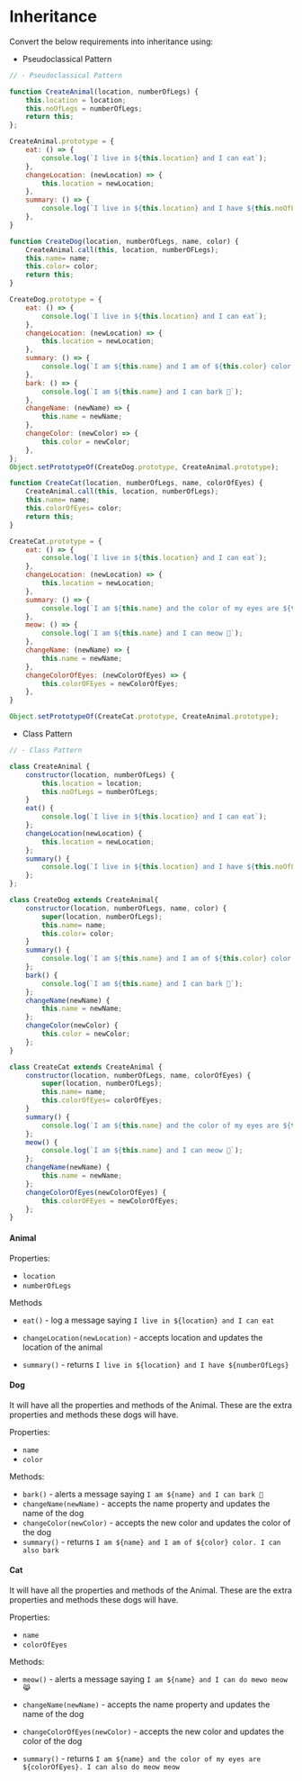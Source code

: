 # Inheritance

Convert the below requirements into inheritance using:

- Pseudoclassical Pattern
```js
// - Pseudoclassical Pattern

function CreateAnimal(location, numberOfLegs) {
    this.location = location;
    this.noOfLegs = numberOfLegs;
    return this;
};

CreateAnimal.prototype = {
    eat: () => {
        console.log(`I live in ${this.location} and I can eat`);
    },
    changeLocation: (newLocation) => {
        this.location = newLocation;
    },
    summary: () => {
        console.log(`I live in ${this.location} and I have ${this.noOfLegs}`);
    },
}

function CreateDog(location, numberOfLegs, name, color) {
    CreateAnimal.call(this, location, numberOFLegs);
    this.name= name;
    this.color= color;
    return this;
}

CreateDog.prototype = {
    eat: () => {
        console.log(`I live in ${this.location} and I can eat`);
    },
    changeLocation: (newLocation) => {
        this.location = newLocation;
    },
    summary: () => {
        console.log(`I am ${this.name} and I am of ${this.color} color. I can also bark`);
    },
    bark: () => {
        console.log(`I am ${this.name} and I can bark 🐶`);
    },
    changeName: (newName) => {
        this.name = newName;
    },
    changeColor: (newColor) => {
        this.color = newColor;
    },
};
Object.setPrototypeOf(CreateDog.prototype, CreateAnimal.prototype);

function CreateCat(location, numberOfLegs, name, colorOfEyes) {
    CreateAnimal.call(this, location, numberOfLegs);
    this.name= name;
    this.colorOfEyes= color;
    return this;
}

CreateCat.prototype = {
    eat: () => {
        console.log(`I live in ${this.location} and I can eat`);
    },
    changeLocation: (newLocation) => {
        this.location = newLocation;
    },
    summary: () => {
        console.log(`I am ${this.name} and the color of my eyes are ${this.colorOfEyes}. I can also do meow meow`);
    },
    meow: () => {
        console.log(`I am ${this.name} and I can meow 🐶`);
    },
    changeName: (newName) => {
        this.name = newName;
    },
    changeColorOfEyes: (newColorOfEyes) => {
        this.colorOFEyes = newColorOfEyes;
    },
}

Object.setPrototypeOf(CreateCat.prototype, CreateAnimal.prototype);
```

- Class Pattern
```js
// - Class Pattern

class CreateAnimal {
    constructor(location, numberOfLegs) {
        this.location = location;
        this.noOfLegs = numberOfLegs;
    }
    eat() {
        console.log(`I live in ${this.location} and I can eat`);
    };
    changeLocation(newLocation) {
        this.location = newLocation;
    };
    summary() {
        console.log(`I live in ${this.location} and I have ${this.noOfLegs} legs`);
    };
};

class CreateDog extends CreateAnimal{
    constructor(location, numberOfLegs, name, color) {
        super(location, numberOfLegs);
        this.name= name;
        this.color= color;
    }
    summary() {
        console.log(`I am ${this.name} and I am of ${this.color} color. I can also bark`);
    };
    bark() {
        console.log(`I am ${this.name} and I can bark 🐶`);
    };
    changeName(newName) {
        this.name = newName;
    };
    changeColor(newColor) {
        this.color = newColor;
    };
}

class CreateCat extends CreateAnimal {
    constructor(location, numberOfLegs, name, colorOfEyes) {
        super(location, numberOfLegs);
        this.name= name;
        this.colorOfEyes= colorOfEyes;
    }
    summary() {
        console.log(`I am ${this.name} and the color of my eyes are ${this.colorOfEyes}. I can also do meow meow`);
    };
    meow() {
        console.log(`I am ${this.name} and I can meow 🐶`);
    };
    changeName(newName) {
        this.name = newName;
    };
    changeColorOfEyes(newColorOfEyes) {
        this.colorOFEyes = newColorOfEyes;
    };
}
```

#### Animal

Properties:

- `location`
- `numberOfLegs`

Methods

- `eat()` - log a message saying `I live in ${location} and I can eat`

- `changeLocation(newLocation)` - accepts location and updates the location of the animal

- `summary()` - returns `I live in ${location} and I have ${numberOfLegs}`

#### Dog

It will have all the properties and methods of the Animal. These are the extra properties and methods these dogs will have.

Properties:

- `name`
- `color`

Methods:

- `bark()` - alerts a message saying `I am ${name} and I can bark 🐶`
- `changeName(newName)` - accepts the name property and updates the name of the dog
- `changeColor(newColor)` - accepts the new color and updates the color of the dog
- `summary()` - returns `I am ${name} and I am of ${color} color. I can also bark`

#### Cat

It will have all the properties and methods of the Animal. These are the extra properties and methods these dogs will have.

Properties:

- `name`
- `colorOfEyes`

Methods:

- `meow()` - alerts a message saying `I am ${name} and I can do mewo meow 😹`

- `changeName(newName)` - accepts the name property and updates the name of the dog

- `changeColorOfEyes(newColor)` - accepts the new color and updates the color of the dog

- `summary()` - returns `I am ${name} and the color of my eyes are ${colorOfEyes}. I can also do meow meow`
